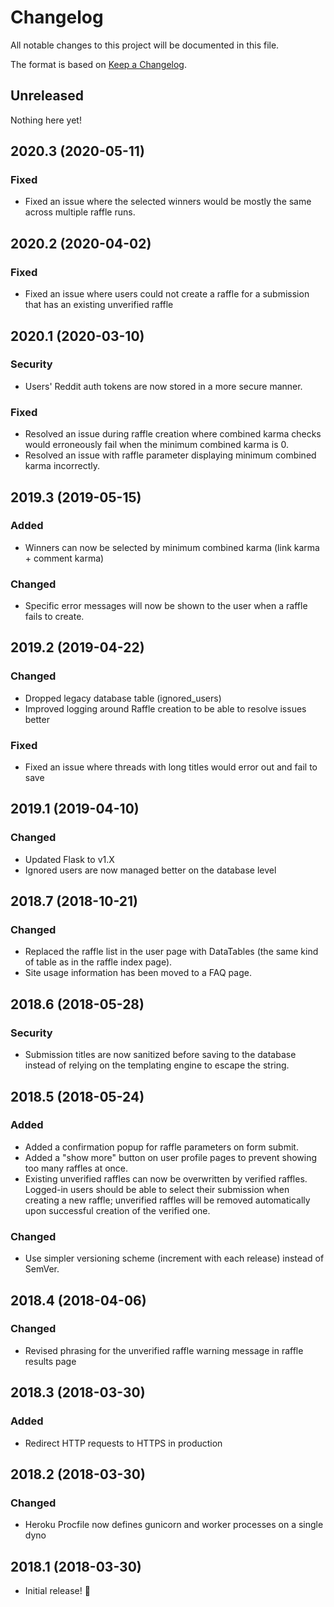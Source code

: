 # Changelog

All notable changes to this project will be documented in this file.

The format is based on [Keep a Changelog](http://keepachangelog.com/en/1.0.0/).

## Unreleased

Nothing here yet!

## 2020.3 (2020-05-11)

### Fixed

- Fixed an issue where the selected winners would be mostly the same across multiple raffle runs.

## 2020.2 (2020-04-02)

### Fixed

- Fixed an issue where users could not create a raffle for a submission that has an existing unverified raffle

## 2020.1 (2020-03-10)

### Security

- Users' Reddit auth tokens are now stored in a more secure manner.

### Fixed

- Resolved an issue during raffle creation where combined karma checks would erroneously fail when the minimum combined karma is 0.
- Resolved an issue with raffle parameter displaying minimum combined karma incorrectly.

## 2019.3 (2019-05-15)

### Added

- Winners can now be selected by minimum combined karma (link karma + comment karma)

### Changed

- Specific error messages will now be shown to the user when a raffle fails to create.

## 2019.2 (2019-04-22)

### Changed

- Dropped legacy database table (ignored_users)
- Improved logging around Raffle creation to be able to resolve issues better

### Fixed

- Fixed an issue where threads with long titles would error out and fail to save

## 2019.1 (2019-04-10)

### Changed

- Updated Flask to v1.X
- Ignored users are now managed better on the database level

## 2018.7 (2018-10-21)

### Changed

- Replaced the raffle list in the user page with DataTables (the same kind of table as in the raffle index page).
- Site usage information has been moved to a FAQ page.

## 2018.6 (2018-05-28)

### Security

- Submission titles are now sanitized before saving to the database instead of relying on the templating engine to escape the string.

## 2018.5 (2018-05-24)

### Added

- Added a confirmation popup for raffle parameters on form submit.
- Added a "show more" button on user profile pages to prevent showing too many raffles at once.
- Existing unverified raffles can now be overwritten by verified raffles. Logged-in users should be able to select their submission when creating a new raffle; unverified raffles will be removed automatically upon successful creation of the verified one.

### Changed

- Use simpler versioning scheme (increment with each release) instead of SemVer.

## 2018.4 (2018-04-06)

### Changed

- Revised phrasing for the unverified raffle warning message in raffle results page

## 2018.3 (2018-03-30)

### Added

- Redirect HTTP requests to HTTPS in production

## 2018.2 (2018-03-30)

### Changed

- Heroku Procfile now defines gunicorn and worker processes on a single dyno

## 2018.1 (2018-03-30)

- Initial release! :tada:
